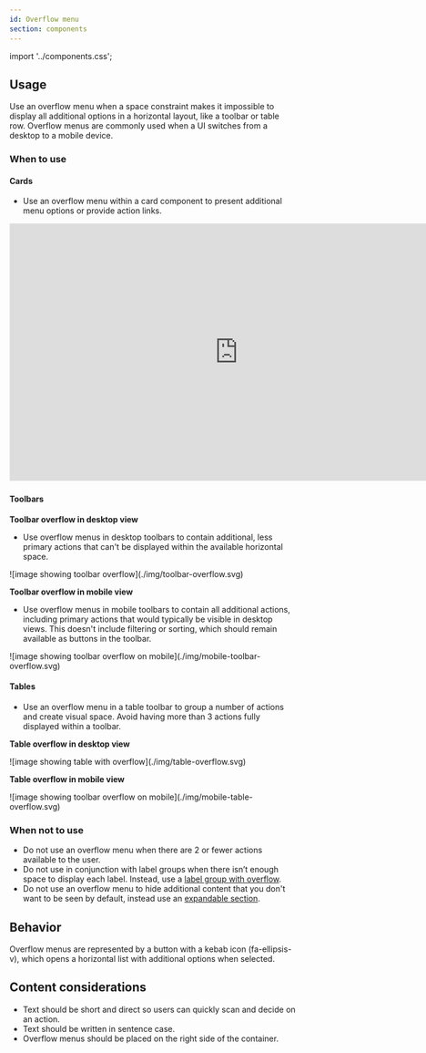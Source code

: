 ```yaml
---
id: Overflow menu
section: components
---
```


import '../components.css';

## Usage 
Use an overflow menu when a space constraint makes it impossible to display all additional options in a horizontal layout, like a toolbar or table row. Overflow menus are commonly used when a UI switches from a desktop to a mobile device. 

### When to use

#### Cards

- Use an overflow menu within a card component to present additional menu options or provide action links.
 
 <div class="ws-docs-content-img">
<iframe style="border: 1px solid rgba(0, 0, 0, 0.1);" width="800" height="450" src="https://embed.figma.com/design/sgafF2ibAiGVW5X2EPEW9T/PatternFly-6--Design-guidelines-assets?node-id=1566-10683&m=dev&embed-host=share" allowfullscreen></iframe>
</div>


#### Toolbars

**Toolbar overflow in desktop view**

- Use overflow menus in desktop toolbars to contain additional, less primary actions that can't be displayed within the available horizontal space.

<div class="ws-docs-content-img">
![image showing toolbar overflow](./img/toolbar-overflow.svg)
</div>

**Toolbar overflow in mobile view**

- Use overflow menus in mobile toolbars to contain all additional actions, including primary actions that would typically be visible in desktop views. This doesn't include filtering or sorting, which should remain available as buttons in the toolbar.

<div class="ws-docs-content-img">
![image showing toolbar overflow on mobile](./img/mobile-toolbar-overflow.svg)
</div>

#### Tables

- Use an overflow menu in a table toolbar to group a number of actions and create visual space. Avoid having more than 3 actions fully displayed within a toolbar.


**Table overflow in desktop view**

<div class="ws-docs-content-img">
![image showing table with overflow](./img/table-overflow.svg)
</div>

**Table overflow in mobile view**

<div class="ws-docs-content-img">
![image showing toolbar overflow on mobile](./img/mobile-table-overflow.svg)
</div>

### When not to use
* Do not use an overflow menu when there are 2 or fewer actions available to the user. 
* Do not use in conjunction with label groups when there isn’t enough space to display each label. Instead, use a [label group with overflow](/components/label#label-group-with-overflow).
* Do not use an overflow menu to hide additional content that you don't want to be seen by default, instead use an [expandable section](/components/expandable-section).  

## Behavior
Overflow menus are represented by a button with a kebab icon (fa-ellipsis-v), which opens a horizontal list with additional options when selected. 

## Content considerations
* Text should be short and direct so users can quickly scan and decide on an action.
* Text  should be written in sentence case.
* Overflow menus should be placed on the right side of the container. 

